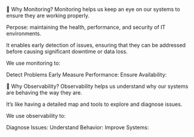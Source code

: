 🤔 Why Monitoring?
Monitoring helps us keep an eye on our systems to ensure they are working properly.

Perpose: maintaining the health, performance, and security of IT environments.

It enables early detection of issues, ensuring that they can be addressed before causing significant downtime or data loss.

We use monitoring to:

Detect Problems Early
Measure Performance:
Ensure Availability:

🤔 Why Observability?
Observability helps us understand why our systems are behaving the way they are.

It’s like having a detailed map and tools to explore and diagnose issues.

We use observability to:

Diagnose Issues:
Understand Behavior:
Improve Systems:
